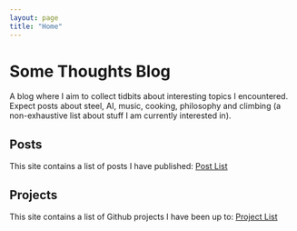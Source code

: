 ```yaml
---
layout: page
title: "Home"
---
```


# Some Thoughts Blog

A blog where I aim to collect tidbits about interesting topics I encountered.
Expect posts about steel, AI, music, cooking, philosophy and climbing (a non-exhaustive list about stuff I am currently interested in).

## Posts

This site contains a list of posts I have published:
[Post List](posts.md)

## Projects

This site contains a list of Github projects I have been up to:
[Project List](projects.md)
